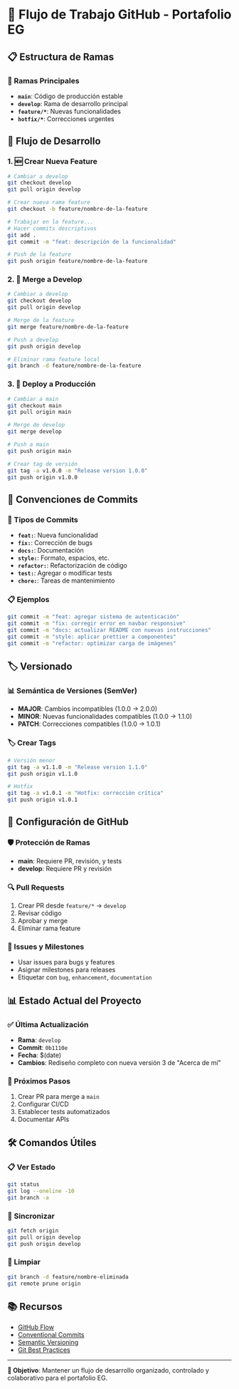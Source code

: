 # 🚀 Flujo de Trabajo GitHub - Portafolio EG

## 📋 Estructura de Ramas

### 🌿 Ramas Principales
- **`main`**: Código de producción estable
- **`develop`**: Rama de desarrollo principal
- **`feature/*`**: Nuevas funcionalidades
- **`hotfix/*`**: Correcciones urgentes

## 🔄 Flujo de Desarrollo

### 1. 🆕 Crear Nueva Feature
```bash
# Cambiar a develop
git checkout develop
git pull origin develop

# Crear nueva rama feature
git checkout -b feature/nombre-de-la-feature

# Trabajar en la feature...
# Hacer commits descriptivos
git add .
git commit -m "feat: descripción de la funcionalidad"

# Push de la feature
git push origin feature/nombre-de-la-feature
```

### 2. 🔀 Merge a Develop
```bash
# Cambiar a develop
git checkout develop
git pull origin develop

# Merge de la feature
git merge feature/nombre-de-la-feature

# Push a develop
git push origin develop

# Eliminar rama feature local
git branch -d feature/nombre-de-la-feature
```

### 3. 🚀 Deploy a Producción
```bash
# Cambiar a main
git checkout main
git pull origin main

# Merge de develop
git merge develop

# Push a main
git push origin main

# Crear tag de versión
git tag -a v1.0.0 -m "Release version 1.0.0"
git push origin v1.0.0
```

## 📝 Convenciones de Commits

### 🎯 Tipos de Commits
- **`feat:`**: Nueva funcionalidad
- **`fix:`**: Corrección de bugs
- **`docs:`**: Documentación
- **`style:`**: Formato, espacios, etc.
- **`refactor:`**: Refactorización de código
- **`test:`**: Agregar o modificar tests
- **`chore:`**: Tareas de mantenimiento

### 📋 Ejemplos
```bash
git commit -m "feat: agregar sistema de autenticación"
git commit -m "fix: corregir error en navbar responsive"
git commit -m "docs: actualizar README con nuevas instrucciones"
git commit -m "style: aplicar prettier a componentes"
git commit -m "refactor: optimizar carga de imágenes"
```

## 🏷️ Versionado

### 📊 Semántica de Versiones (SemVer)
- **MAJOR**: Cambios incompatibles (1.0.0 → 2.0.0)
- **MINOR**: Nuevas funcionalidades compatibles (1.0.0 → 1.1.0)
- **PATCH**: Correcciones compatibles (1.0.0 → 1.0.1)

### 🏷️ Crear Tags
```bash
# Versión menor
git tag -a v1.1.0 -m "Release version 1.1.0"
git push origin v1.1.0

# Hotfix
git tag -a v1.0.1 -m "Hotfix: corrección crítica"
git push origin v1.0.1
```

## 🔧 Configuración de GitHub

### 🛡️ Protección de Ramas
- **main**: Requiere PR, revisión, y tests
- **develop**: Requiere PR y revisión

### 🔍 Pull Requests
1. Crear PR desde `feature/*` → `develop`
2. Revisar código
3. Aprobar y merge
4. Eliminar rama feature

### 🚨 Issues y Milestones
- Usar issues para bugs y features
- Asignar milestones para releases
- Etiquetar con `bug`, `enhancement`, `documentation`

## 📊 Estado Actual del Proyecto

### ✅ Última Actualización
- **Rama**: `develop`
- **Commit**: `0b1110e`
- **Fecha**: $(date)
- **Cambios**: Rediseño completo con nueva versión 3 de "Acerca de mí"

### 🎯 Próximos Pasos
1. Crear PR para merge a `main`
2. Configurar CI/CD
3. Establecer tests automatizados
4. Documentar APIs

## 🛠️ Comandos Útiles

### 📋 Ver Estado
```bash
git status
git log --oneline -10
git branch -a
```

### 🔄 Sincronizar
```bash
git fetch origin
git pull origin develop
git push origin develop
```

### 🧹 Limpiar
```bash
git branch -d feature/nombre-eliminada
git remote prune origin
```

## 📚 Recursos

- [GitHub Flow](https://guides.github.com/introduction/flow/)
- [Conventional Commits](https://www.conventionalcommits.org/)
- [Semantic Versioning](https://semver.org/)
- [Git Best Practices](https://github.com/git/git/blob/master/Documentation/SubmittingPatches)

---

**🎯 Objetivo**: Mantener un flujo de desarrollo organizado, controlado y colaborativo para el portafolio EG.
